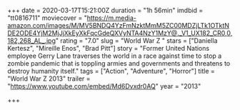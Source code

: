 +++
date = 2020-03-17T15:21:00Z
duration = "1h 56min"
imdbid = "tt0816711"
moviecover = "https://m.media-amazon.com/images/M/MV5BNDQ4YzFmNzktMmM5ZC00MDZjLTk1OTktNDE2ODE4YjM2MjJjXkEyXkFqcGdeQXVyNTA4NzY1MzY@._V1_UX182_CR0,0,182,268_AL_.jpg"
rating = "7.0"
slug = "World War Z "
stars = ["Daniella Kertesz", "Mireille Enos", "Brad Pitt"]
story = "Former United Nations employee Gerry Lane traverses the world in a race against time to stop a zombie pandemic that is toppling armies and governments and threatens to destroy humanity itself."
tags = ["Action", "Adventure", "Horror"]
title = "World War Z 2013"
trailer = "https://www.youtube.com/embed/Md6Dvxdr0AQ"
year = "2013"

+++
